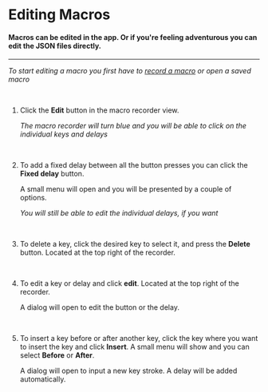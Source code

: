 # Editing Macros

#### Macros can be edited in the app. Or if you're feeling adventurous you can edit the JSON files directly.

---

_To start editing a macro you first have to [record a macro](/macros/recording) or open a saved macro_

&nbsp;

1. Click the **Edit** button in the macro recorder view.

   _The macro recorder will turn blue and you will be able to click on the individual keys and delays_

&nbsp;

2. To add a fixed delay between all the button presses you can click the **Fixed delay** button.

   A small menu will open and you will be presented by a couple of options.

   _You will still be able to edit the individual delays, if you want_

&nbsp;

3. To delete a key, click the desired key to select it, and press the **Delete** button. Located at the top right of the recorder.

&nbsp;

4. To edit a key or delay and click **edit**. Located at the top right of the recorder.

   A dialog will open to edit the button or the delay.

&nbsp;

5. To insert a key before or after another key, click the key where you want to insert the key and click **Insert**. A small menu will show and you can select **Before** or **After**.

   A dialog will open to input a new key stroke. A delay will be added automatically.
